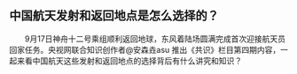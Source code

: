 ## 中国航天发射和返回地点是怎么选择的？
　　9月17日神舟十二号乘组顺利返回地球，东风着陆场圆满完成首次迎接航天员回家任务。央视网联合知识创作者@安森垚asu 推出《共识》栏目第四期内容，一起来看中国航天这些发射和返回地点的选择背后有什么讲究和知识？

